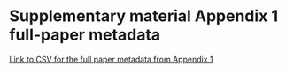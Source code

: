 # Supplementary material Appendix 1 full-paper metadata


[Link to CSV for the full paper metadata from Appendix 1](https://github.com/yiyunyc2/JDoC-TaxonomyAlignmentMethods/blob/851acfbfb1258eb51933dc780218d883d74a9571/Supplementary_material-appendix-1-paper-metadata.csv)
